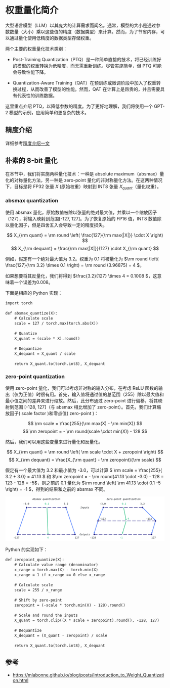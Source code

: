 # 权重量化简介

大型语言模型（LLM）以其庞大的计算需求而闻名。通常，模型的大小是通过参数数量（大小）乘以这些值的精度（数据类型）来计算。然而，为了节省内存，可以通过量化使用低精度的数据类型存储权重。

两个主要的权重量化技术类别：

- Post-Training Quantization（PTQ）是一种简单直接的技术，将已经训练好的模型的权重转换为低精度，而无需重新训练。尽管实施简单，但 PTQ 可能会导致性能下降。

- Quantization-Aware Training（QAT）在预训练或微调阶段中加入了权重转换过程，从而改善了模型的性能。然而，QAT 在计算上是昂贵的，并且需要具有代表性的训练数据。

这里重点介绍 PTQ，以降低参数的精度。为了更好地理解，我们将使用一个 GPT-2 模型的示例，应用简单和更复杂的技术。

## 精度介绍

详细参考[精度介绍一文](../precision/fp32_fp16_bf16.md)

## 朴素的 8-bit 量化

在本节中，我们将实施两种量化技术：一种是 absolute maximum（absmax）量化的对称量化方法，另一种是 zero-point 量化的非对称量化方法。在这两种情况下，目标是将 FP32 张量 $X$ (原始权重）映射到 INT8 张量 $X_{quant}$（量化权重）。

### absmax quantization
使用 absmax 量化，原始数值被除以张量的绝对最大值，并乘以一个缩放因子（127），将输入映射到范围[-127, 127]。为了恢复原始的 FP16 值，INT8 数值除以量化因子，但是四舍五入会导致一定的精度损失。

$$
X_{\rm quant} = \rm round \left( \frac{127}{\rm max{|X|}} \cdot X \right) 
$$
$$
X_{\rm dequant} = \frac{\rm max{|X|}}{127} \cdot X_{\rm quant}
$$

例如，假定有一个绝对最大值为 3.2。权重为 0.1 将被量化为 $\rm round \left( \frac{127}{\rm 3.2} \times 0.1 \right) = \rm round (3.96875) = 4 $。

如果想要将其反量化，我们将得到 $\frac{3.2}{127} \times 4 = 0.1008 $，这意味着一个误差为0.008。

下面是相应的 Python 实现：

```
import torch

def absmax_quantize(X):
    # Calculate scale
    scale = 127 / torch.max(torch.abs(X))

    # Quantize
    X_quant = (scale * X).round()

    # Dequantize
    X_dequant = X_quant / scale

    return X_quant.to(torch.int8), X_dequant
```

### zero-point quantization

使用 zero-point 量化，我们可以考虑非对称的输入分布，在考虑 ReLU 函数的输出（仅为正值）时很有用。首先，输入值将通过值的总范围（255）除以最大值和最小值之间的差异来进行缩放。然后，此分布通过 zero-point 进行偏移，将其映射到范围 [-128, 127]（与 absmax 相比增加了 zero-point）。首先，我们计算缩放因子( scale factor )和零点值( zero-point )：

$$
\rm scale =  \frac{255}{\rm max(X) - \rm min(X)}
$$
$$
\rm zeropoint = - \rm round(scale \cdot min(X)) - 128
$$

然后，我们可以用这些变量来进行量化和反量化。

$$
X_{\rm quant} = \rm round \left( \rm scale \cdot X + zeropoint \right) 
$$
$$
X_{\rm dequant} = \frac{X_{\rm quant} - \rm zeropoint}{\rm scale} 
$$

假定有一个最大值为 3.2 和最小值为 -3.0，可以计算 $ \rm scale = \frac{255}{ 3.2 + 3.0}  = 41.13 $ 和 $\rm zeropoint = - \rm round(41.13 \cdot -3.0) - 128 = 123 - 128 = -5$，则之前的 0.1 量化为 $\rm round \left( \rm 41.13 \cdot 0.1 -5 \right) = -1 $，得到的结果和之前的 absmax 不同。

![](./assets/naive_quantization.png)

Python 的实现如下：

```
def zeropoint_quantize(X):
    # Calculate value range (denominator)
    x_range = torch.max(X) - torch.min(X)
    x_range = 1 if x_range == 0 else x_range

    # Calculate scale
    scale = 255 / x_range

    # Shift by zero-point
    zeropoint = (-scale * torch.min(X) - 128).round()

    # Scale and round the inputs
    X_quant = torch.clip((X * scale + zeropoint).round(), -128, 127)

    # Dequantize
    X_dequant = (X_quant - zeropoint) / scale

    return X_quant.to(torch.int8), X_dequant
```

## 参考
- https://mlabonne.github.io/blog/posts/Introduction_to_Weight_Quantization.html